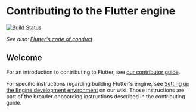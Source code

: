 Contributing to the Flutter engine
==================================

[![Build Status](https://cirrus-ci.com/flutter/engine.svg)](https://cirrus-ci.com/flutter/engine)

_See also: [Flutter's code of conduct](https://github.com/flutter/flutter/blob/master/CODE_OF_CONDUCT.md)_

Welcome
-------

For an introduction to contributing to Flutter, see [our
contributor
guide](https://github.com/flutter/flutter/blob/master/CONTRIBUTING.md).

For specific instructions regarding building Flutter's engine, see
[Setting up the Engine development
environment](https://github.com/flutter/flutter/wiki/Setting-up-the-Engine-development-environment)
on our wiki. Those instructions are part of the broader onboarding instructions
described in the contributing guide.
